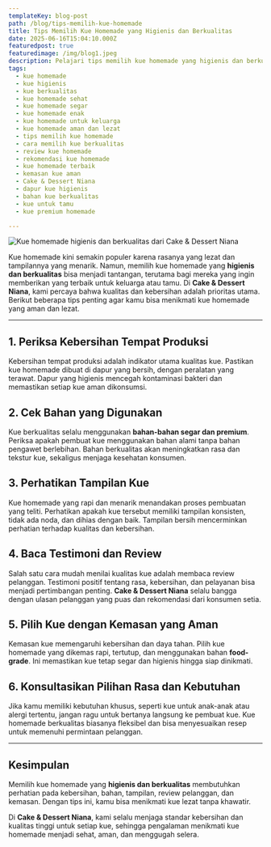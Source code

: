 ```yaml
---
templateKey: blog-post
path: /blog/tips-memilih-kue-homemade
title: Tips Memilih Kue Homemade yang Higienis dan Berkualitas
date: 2025-06-16T15:04:10.000Z
featuredpost: true
featuredimage: /img/blog1.jpeg
description: Pelajari tips memilih kue homemade yang higienis dan berkualitas agar aman dan lezat untuk keluarga dan tamu. Informasi lengkap dari Cake & Dessert Niana.
tags:
  - kue homemade
  - kue higienis
  - kue berkualitas
  - kue homemade sehat
  - kue homemade segar
  - kue homemade enak
  - kue homemade untuk keluarga
  - kue homemade aman dan lezat
  - tips memilih kue homemade
  - cara memilih kue berkualitas
  - review kue homemade
  - rekomendasi kue homemade
  - kue homemade terbaik
  - kemasan kue aman
  - Cake & Dessert Niana
  - dapur kue higienis
  - bahan kue berkualitas
  - kue untuk tamu
  - kue premium homemade

---
```


![Kue homemade higienis dan berkualitas dari Cake & Dessert Niana](/img/blog1.jpeg)

Kue homemade kini semakin populer karena rasanya yang lezat dan tampilannya yang menarik. Namun, memilih kue homemade yang **higienis dan berkualitas** bisa menjadi tantangan, terutama bagi mereka yang ingin memberikan yang terbaik untuk keluarga atau tamu. Di **Cake & Dessert Niana**, kami percaya bahwa kualitas dan kebersihan adalah prioritas utama. Berikut beberapa tips penting agar kamu bisa menikmati kue homemade yang aman dan lezat.

---

## 1. Periksa Kebersihan Tempat Produksi

Kebersihan tempat produksi adalah indikator utama kualitas kue. Pastikan kue homemade dibuat di dapur yang bersih, dengan peralatan yang terawat. Dapur yang higienis mencegah kontaminasi bakteri dan memastikan setiap kue aman dikonsumsi.

## 2. Cek Bahan yang Digunakan

Kue berkualitas selalu menggunakan **bahan-bahan segar dan premium**. Periksa apakah pembuat kue menggunakan bahan alami tanpa bahan pengawet berlebihan. Bahan berkualitas akan meningkatkan rasa dan tekstur kue, sekaligus menjaga kesehatan konsumen.

## 3. Perhatikan Tampilan Kue

Kue homemade yang rapi dan menarik menandakan proses pembuatan yang teliti. Perhatikan apakah kue tersebut memiliki tampilan konsisten, tidak ada noda, dan dihias dengan baik. Tampilan bersih mencerminkan perhatian terhadap kualitas dan kebersihan.

## 4. Baca Testimoni dan Review

Salah satu cara mudah menilai kualitas kue adalah membaca review pelanggan. Testimoni positif tentang rasa, kebersihan, dan pelayanan bisa menjadi pertimbangan penting. **Cake & Dessert Niana** selalu bangga dengan ulasan pelanggan yang puas dan rekomendasi dari konsumen setia.

## 5. Pilih Kue dengan Kemasan yang Aman

Kemasan kue memengaruhi kebersihan dan daya tahan. Pilih kue homemade yang dikemas rapi, tertutup, dan menggunakan bahan **food-grade**. Ini memastikan kue tetap segar dan higienis hingga siap dinikmati.

## 6. Konsultasikan Pilihan Rasa dan Kebutuhan

Jika kamu memiliki kebutuhan khusus, seperti kue untuk anak-anak atau alergi tertentu, jangan ragu untuk bertanya langsung ke pembuat kue. Kue homemade berkualitas biasanya fleksibel dan bisa menyesuaikan resep untuk memenuhi permintaan pelanggan.

---

## Kesimpulan

Memilih kue homemade yang **higienis dan berkualitas** membutuhkan perhatian pada kebersihan, bahan, tampilan, review pelanggan, dan kemasan. Dengan tips ini, kamu bisa menikmati kue lezat tanpa khawatir.

Di **Cake & Dessert Niana**, kami selalu menjaga standar kebersihan dan kualitas tinggi untuk setiap kue, sehingga pengalaman menikmati kue homemade menjadi sehat, aman, dan menggugah selera.
